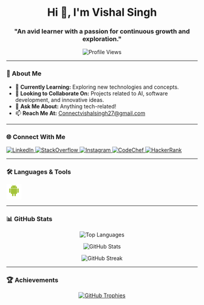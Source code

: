 <h1 align="center">Hi 👋, I'm Vishal Singh</h1>
<h3 align="center">"An avid learner with a passion for continuous growth and exploration."</h3>

<p align="center">
  <img src="https://komarev.com/ghpvc/?username=vishal-04-singh&label=Profile%20views&color=0e75b6&style=flat" alt="Profile Views" />
</p>

---

### 🔭 About Me
- 🌱 **Currently Learning:** Exploring new technologies and concepts.
- 👯 **Looking to Collaborate On:** Projects related to AI, software development, and innovative ideas.
- 💬 **Ask Me About:** Anything tech-related!
- 📫 **Reach Me At:** [Connectvishalsingh27@gmail.com](mailto:Connectvishalsingh27@gmail.com)

---

### 🌐 Connect With Me
<p align="left">
  <a href="https://www.linkedin.com/in/vishal-04-singh/" target="_blank">
    <img src="https://img.shields.io/badge/LinkedIn-Vishal%20Singh-blue?logo=linkedin" alt="LinkedIn" />
  </a>
  <a href="https://stackoverflow.com/users/27349756/vishal-singh" target="_blank">
    <img src="https://img.shields.io/badge/StackOverflow-Vishal%20Singh-orange?logo=stackoverflow" alt="StackOverflow" />
  </a>
  <a href="https://www.instagram.com/vishal_04_singh/" target="_blank">
    <img src="https://img.shields.io/badge/Instagram-@vishal_04_singh-purple?logo=instagram" alt="Instagram" />
  </a>
  <a href="https://www.codechef.com/users/vishal04singh" target="_blank">
    <img src="https://img.shields.io/badge/CodeChef-Vishal04Singh-brown?logo=codechef" alt="CodeChef" />
  </a>
  <a href="https://www.hackerrank.com/vishal04singh" target="_blank">
    <img src="https://img.shields.io/badge/HackerRank-Vishal04Singh-green?logo=hackerrank" alt="HackerRank" />
  </a>
</p>

---

### 🛠️ Languages & Tools
<p align="left">
  <a href="https://developer.android.com" target="_blank" rel="noreferrer">
    <img src="https://raw.githubusercontent.com/devicons/devicon/master/icons/android/android-original-wordmark.svg" alt="Android" width="40" height="40">
  </a>
  <!-- Add more tools and technologies here -->
</p>

---

### 📊 GitHub Stats
<p align="center">
  <img src="https://github-readme-stats.vercel.app/api/top-langs?username=vishal-04-singh&show_icons=true&locale=en&layout=compact" alt="Top Languages" />
</p>

<p align="center">
  <img src="https://github-readme-stats.vercel.app/api?username=vishal-04-singh&show_icons=true&locale=en" alt="GitHub Stats" />
</p>

<p align="center">
  <img src="https://github-readme-streak-stats.herokuapp.com/?user=vishal-04-singh" alt="GitHub Streak" />
</p>

---

### 🏆 Achievements
<p align="center">
  <a href="https://github.com/ryo-ma/github-profile-trophy">
    <img src="https://github-profile-trophy.vercel.app/?username=vishal-04-singh" alt="GitHub Trophies" />
  </a>
</p>